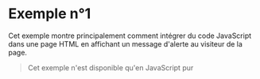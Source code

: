 # Exemple n°1

Cet exemple montre principalement comment intégrer du code JavaScript dans une page HTML en affichant un message d'alerte au visiteur de la page.

> Cet exemple n'est disponible qu'en JavaScript pur
